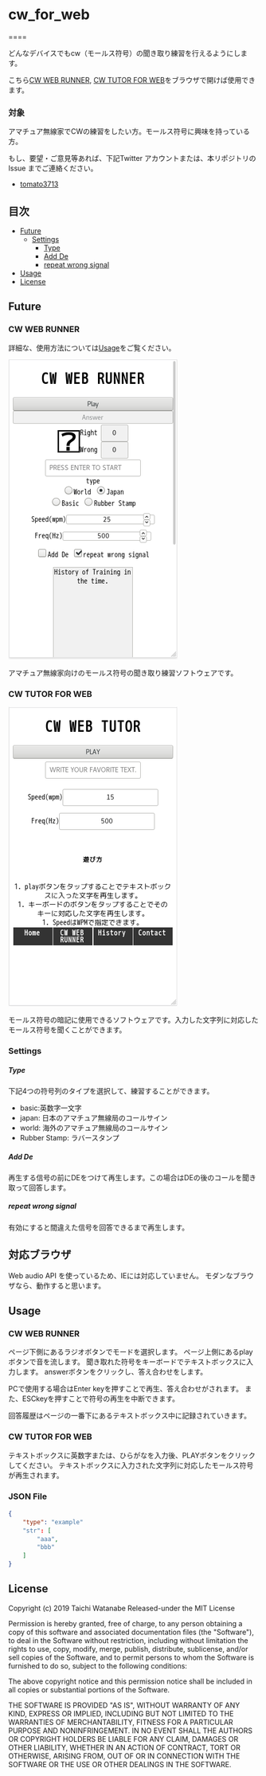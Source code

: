 # cw_for_web
====

どんなデバイスでもcw（モールス符号）の聞き取り練習を行えるようにします。

こちら[CW WEB RUNNER](https://cw.eim.world/cw_for_web/ "CW_FOR_WEB"), [CW TUTOR FOR WEB](https://cw.eim.world/cw_for_web/cwTutor.html)をブラウザで開けば使用できます。

### 対象
アマチュア無線家でCWの練習をしたい方。モールス符号に興味を持っている方。

もし、要望・ご意見等あれば、下記Twitter アカウントまたは、本リポジトリの Issue までご連絡ください。
- [tomato3713](https://twitter.com/tomato3713)

## 目次
- [Future](#Future)
    - [Settings](#Settings)
        - [Type](#Type)
        - [Add De](#Add%20De)
        - [repeat wrong signal](#repeat%20wrong%20signal)
- [Usage](#Usage)
- [License](#License)

## Future
### CW WEB RUNNER
詳細な、使用方法については[Usage](#usage)をご覧ください。

![Mobile版](img/runner-mobile.png)

アマチュア無線家向けのモールス符号の聞き取り練習ソフトウェアです。

### CW TUTOR FOR WEB
![Mobile版](img/tutor-mobile.png)

モールス符号の暗記に使用できるソフトウェアです。入力した文字列に対応したモールス符号を聞くことができます。

### Settings

##### Type
下記4つの符号列のタイプを選択して、練習することができます。

- basic:英数字一文字
- japan: 日本のアマチュア無線局のコールサイン
- world: 海外のアマチュア無線局のコールサイン
- Rubber Stamp: ラバースタンプ

##### Add De
再生する信号の前にDEをつけて再生します。この場合はDEの後のコールを聞き取って回答します。

##### repeat wrong signal
有効にすると間違えた信号を回答できるまで再生します。


## 対応ブラウザ
Web audio API を使っているため、IEには対応していません。
モダンなブラウザなら、動作すると思います。

## Usage
### CW WEB RUNNER
ページ下側にあるラジオボタンでモードを選択します。
ページ上側にあるplayボタンで音を流します。
聞き取れた符号をキーボードでテキストボックスに入力します。
answerボタンをクリックし、答え合わせをします。

PCで使用する場合はEnter keyを押すことで再生、答え合わせがされます。
また、ESCkeyを押すことで符号の再生を中断できます。

回答履歴はページの一番下にあるテキストボックス中に記録されていきます。

### CW TUTOR FOR WEB
テキストボックスに英数字または、ひらがなを入力後、PLAYボタンをクリックしてください。
テキストボックスに入力された文字列に対応したモールス符号が再生されます。

### JSON File

```example.json
{
    "type": "example"
    "str": [
        "aaa",
        "bbb"
    ]
}
```

## License
Copyright (c) 2019 Taichi Watanabe
Released-under the MIT License

Permission is hereby granted, free of charge, to any person obtaining a copy of this software and associated documentation files (the "Software"), to deal in the Software without restriction, including without limitation the rights to use, copy, modify, merge, publish, distribute, sublicense, and/or sell copies of the Software, and to permit persons to whom the Software is furnished to do so, subject to the following conditions:

The above copyright notice and this permission notice shall be included in all copies or substantial portions of the Software.

THE SOFTWARE IS PROVIDED "AS IS", WITHOUT WARRANTY OF ANY KIND, EXPRESS OR IMPLIED, INCLUDING BUT NOT LIMITED TO THE WARRANTIES OF MERCHANTABILITY, FITNESS FOR A PARTICULAR PURPOSE AND NONINFRINGEMENT. IN NO EVENT SHALL THE AUTHORS OR COPYRIGHT HOLDERS BE LIABLE FOR ANY CLAIM, DAMAGES OR OTHER LIABILITY, WHETHER IN AN ACTION OF CONTRACT, TORT OR OTHERWISE, ARISING FROM, OUT OF OR IN CONNECTION WITH THE SOFTWARE OR THE USE OR OTHER DEALINGS IN THE SOFTWARE.

